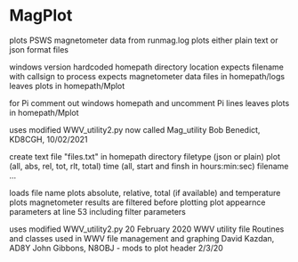 # MagPlot
plots PSWS magnetometer data from runmag.log
plots either plain text or json format files

windows version hardcoded homepath directory location
expects filename with callsign to process 
expects magnetometer data files in homepath/logs
leaves plots in homepath/Mplot

for Pi comment out windows homepath and uncomment Pi  lines
leaves plots in homepath/Mplot

uses modified WWV_utility2.py now called Mag_utility
Bob Benedict, KD8CGH, 10/02/2021

create text file "files.txt" in homepath directory
  filetype (json or plain)
  plot (all, abs, rel, tot, rlt, total)
  time (all, start and finsh in hours:min:sec)
  filename 
  ...

loads file name
plots absolute, relative, total (if available) and temperature plots
magnetometer results are filtered before plotting
plot appearnce parameters at line 53 including filter parameters

uses modified WWV_utility2.py 
20 February 2020
WWV utility file
Routines and classes used in WWV file management and graphing
David Kazdan, AD8Y
John Gibbons, N8OBJ - mods to plot header 2/3/20
